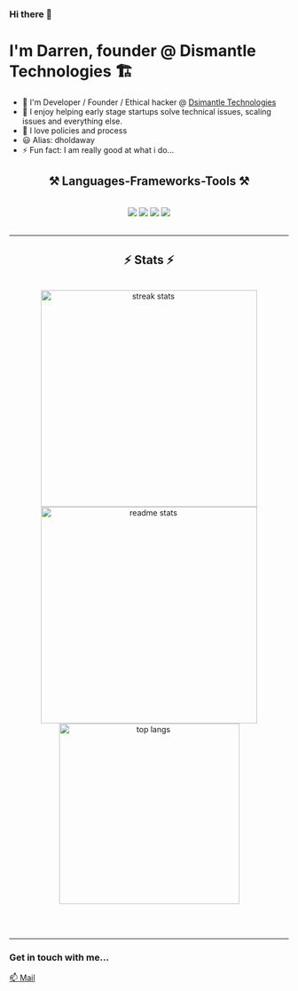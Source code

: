 ### Hi there 👋
# I'm Darren, founder @ Dismantle Technologies 🏗️

- 🤖 I'm Developer / Founder / Ethical hacker @ [Dsimantle Technologies](https://dismantle.io)
- 🌱 I enjoy helping early stage startups solve technical issues, scaling issues and everything else.
- 👯 I love policies and process
- 😃 Alias: dholdaway
- ⚡ Fun fact: I am really good at what i do...

<h2 align="center">⚒️ Languages-Frameworks-Tools ⚒️</h2>
<br/>
<div align="center">
    <img src="https://skillicons.dev/icons?i=react,bootstrap,mui,html,css,github,tailwind,git" />
    <img src="https://skillicons.dev/icons?i=nodejs,python,javascript,typescript,express,firebase,mongodb,java,nextjs,mysql,postgres" />
    <img src="https://skillicons.dev/icons?i=aws,azure,gcp" />
    <img src="https://skillicons.dev/icons?i=kubernetes,docker" />
</div>

<br/>
<hr/>

<h2 align="center">⚡ Stats ⚡</h2>
<br>
<div align=center>
  <img width=390 src="https://github-readme-streak-stats-salesp07.vercel.app/?user=dholdaway&count_private=true&theme=react&border_radius=10" alt="streak stats"/>
  <img width=390 src="https://github-readme-stats-salesp07.vercel.app/api?username=dholdaway&count_private=true&show_icons=true&theme=react&rank_icon=github&border_radius=10" alt="readme stats" />
  <br/>
  <img width=325 align="center" src="https://github-readme-stats-salesp07.vercel.app/api/top-langs/?username=dholdaway&hide=HTML&langs_count=8&layout=compact&theme=react&border_radius=10&size_weight=0.5&count_weight=0.5&exclude_repo=github-readme-stats" alt="top langs" />
</div>

<br/><br/>
<hr/>


### Get in touch with me...

[📫 Mail](mailto://darren@dismantle.io)